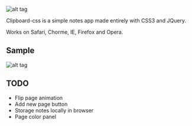 ![alt tag](https://cloud.githubusercontent.com/assets/5600341/10009002/aa2222d6-60ac-11e5-9250-970154613b86.png
)

Clipboard-css is a simple notes app made entirely with CSS3 and JQuery.

Works on Safari, Chorme, IE, Firefox and Opera.

## Sample
![alt tag](https://cloud.githubusercontent.com/assets/5600341/10009100/23cfbe6c-60ae-11e5-85c0-8079728451d5.png
)


## TODO
- Flip page animation
- Add new page button
- Storage notes locally in browser
- Page color panel